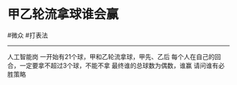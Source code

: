 # 甲乙轮流拿球谁会赢

#微众
#打表法 

---

人工智能岗
一开始有21个球，甲和乙轮流拿球，甲先、乙后
每个人在自己的回合，一定要拿不超过3个球，不能不拿
最终谁的总球数为偶数，谁赢
请问谁有必胜策略